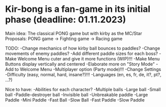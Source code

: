 # Kir-bong is a fan-game in its initial phase (deadline: 01.11.2023)
Main idea: The classical PONG game but with kirby as the MC/Star
Proposals: PONG game -> Fighting game -> Racing game

TODO:
-Change mechanics of how kirby ball bounces to paddles?
-Change movements of enemy paddles?
-Add different paddle sizes for each boss?
-Make Welcome Menu cuter and give it more functions (WIP)!!!
-Make Menu Buttons display vertically and centered
-Elaborate more on "Story Mode"
-Add to Welcome Menu
  -Multiplayer option (Party mode)!!!
  -Change Settings 
    -Difficulty (easy, normal, hard, insane?)!!!
    -Languages (en, es, fr, de, it?, pt?, ...?)

Nice to have:
-Abilities for each character?
  -Multiple balls
  -Large ball
  -Small ball
  -Paddle-destroyer ball
  -Invisible ball
  -Unbreakable paddle
  -Large Paddle
  -Mini Paddle
  -Fast Ball
  -Slow Ball
  -Fast Paddle
  -Slow Paddle
